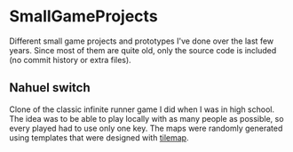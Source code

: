 # SmallGameProjects

Different small game projects and prototypes I've done over the last few years. Since most of them are quite old, only the source code is included (no commit history or extra files).

## Nahuel switch
Clone of the classic infinite runner game I did when I was in high school. The idea was to be able to play locally with as many people as possible, so every played had to use only one key. The maps were randomly generated using templates that were designed with [tilemap](https://www.mapeditor.org/).
